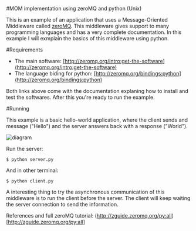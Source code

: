 #MOM implementation using zeroMQ and python (Unix)

This is an example of an application that uses a Message-Oriented Middleware 
called [zeroMQ](http://zeromq.org/). This middleware gives support to many
programming languages and has a very complete documentation. In this example
I will exmplain the basics of this middleware using python.


#Requirements

* The main software: [http://zeromq.org/intro:get-the-software](http://zeromq.org/intro:get-the-software)
* The language biding for python: [http://zeromq.org/bindings:python](http://zeromq.org/bindings:python)

Both links above come with the documentation explaning how to install and test the softwares.
After this you're ready to run the example.

#Running

This example is a basic hello-world application, where the client sends and message ("Hello") and
the server answers back with a response ("World").

![diagram](https://github.com/imatix/zguide/raw/master/images/fig2.png)


Run the server:

`$ python server.py`

And in other terminal:

`$ python client.py`

A interesting thing to try the asynchronous communication of this middleware is to
run the client before the server. The client will keep waiting the server connection
to send the information.

References and full zeroMQ tutorial: (http://zguide.zeromq.org/py:all)[http://zguide.zeromq.org/py:all] 



